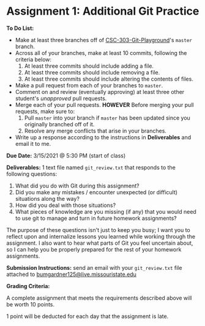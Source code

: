 # Assignment 1: Additional Git Practice

**To Do List:**

 * Make at least three branches off of [CSC-303-Git-Playground](https://github.com/SamBumgardner/CSC-303-Git-Playground)'s `master` branch.
 * Across all of your branches, make at least 10 commits, following the criteria below:
    1. At least three commits should include adding a file.
    2. At least three commits should include removing a file.
    3. At least three commits should include altering the contents of files.
 * Make a pull request from each of your branches to `master`.
 * Comment on and review (eventually approving) at least three other student's *unapproved* pull requests.
 * Merge each of your pull requests. **HOWEVER** Before merging your pull requests, make sure to:
    1. Pull `master` into your branch if `master` has been updated since you originally branched off of it.
    2. Resolve any merge conflicts that arise in your branches.
 * Write up a response according to the instructions in **Deliverables** and email it to me.

**Due Date:** 3/15/2021 @ 5:30 PM (start of class)

**Deliverables:** 1 text file named `git_review.txt` that responds to the following questions:

 1. What did you do with Git during this assignment?
 2. Did you make any mistakes / encounter unexpected (or difficult) situations along the way?
 3. How did you deal with those situations?
 4. What pieces of knowledge are you missing (if any) that you would need to use git to manage and turn in future homework assignments?

The purpose of these questions isn't just to keep you busy; I want you to reflect upon and internalize lessons you learned while working through the assignment. I also want to hear what parts of Git you feel uncertain about, so I can help you be properly prepared for the rest of your homework assignments.

**Submission Instructions:** send an email with your `git_review.txt` file attached to bumgardner125@live.missouristate.edu

**Grading Criteria:**

A complete assignment that meets the requirements described above will be worth 10 points.

1 point will be deducted for each day that the assignment is late.

